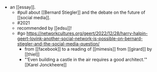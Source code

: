 - an [[essay]].
  - #pull about [[Bernard Stiegler]] and the debate on the future of [[social media]].
  - #2021
  - recommended by [[edsu]]!
  - #go https://networkcultures.org/geert/2022/12/28/harry-halpin-geert-lovink-another-social-network-is-possible-on-bernard-stiegler-and-the-social-media-question/
    - from [[facebook]] to a reading of [[mimesis]] from [[girard]] by [[thiel]]
    - "‘Even building a castle in the air requires a good architect.’" [[Karel Jonckheere]]
